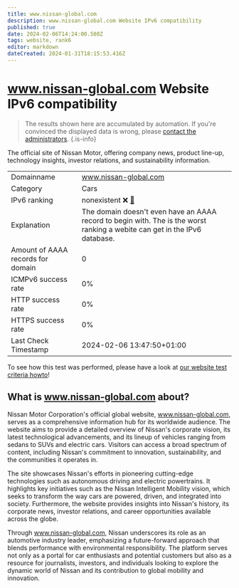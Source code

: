```yaml
---
title: www.nissan-global.com
description: www.nissan-global.com Website IPv6 compatibility
published: true
date: 2024-02-06T14:24:00.508Z
tags: website, rank6
editor: markdown
dateCreated: 2024-01-31T18:15:53.416Z
---
```


# www.nissan-global.com Website IPv6 compatibility

> The results shown here are accumulated by automation. If you're convinced the displayed data is wrong, please [contact the administrators](/howto/chat). 
{.is-info}

The official site of Nissan Motor, offering company news, product line-up, technology insights, investor relations, and sustainability information.


|   |   |
| - | - |
| Domainname | www.nissan-global.com
| Category | Cars |
| IPv6 ranking | nonexistent :x: [🔗](/howto/ranking) |
| Explanation | The domain doesn't even have an AAAA record to begin with. The is the worst ranking a webite can get in the IPv6 database. |
| Amount of AAAA records for domain | 0 |
| ICMPv6 success rate | 0%|
| HTTP success rate | 0% |
| HTTPS success rate | 0% |
| Last Check Timestamp | 2024-02-06 13:47:50+01:00 |

To see how this test was performed, please have a look at [our website test criteria howto](/howto/testcriteria/website)!


## What is www.nissan-global.com about?
Nissan Motor Corporation's official global website, www.nissan-global.com, serves as a comprehensive information hub for its worldwide audience. The website aims to provide a detailed overview of Nissan's corporate vision, its latest technological advancements, and its lineup of vehicles ranging from sedans to SUVs and electric cars. Visitors can access a broad spectrum of content, including Nissan's commitment to innovation, sustainability, and the communities it operates in.

The site showcases Nissan's efforts in pioneering cutting-edge technologies such as autonomous driving and electric powertrains. It highlights key initiatives such as the Nissan Intelligent Mobility vision, which seeks to transform the way cars are powered, driven, and integrated into society. Furthermore, the website provides insights into Nissan's history, its corporate news, investor relations, and career opportunities available across the globe.

Through www.nissan-global.com, Nissan underscores its role as an automotive industry leader, emphasizing a future-forward approach that blends performance with environmental responsibility. The platform serves not only as a portal for car enthusiasts and potential customers but also as a resource for journalists, investors, and individuals looking to explore the dynamic world of Nissan and its contribution to global mobility and innovation.


